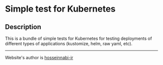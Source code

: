# Simple test for Kubernetes

## Description

This is a bundle of simple tests for Kubernetes for testing deployments of different types of applications (kustomize, helm, raw yaml, etc).

---

Website's author is [hosseinnabi-ir](https://github.com/hosseinnabi-ir/CSS-Coffee-Filling-Loader-Animation)
